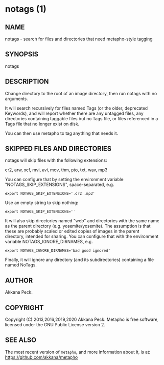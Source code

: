 notags (1)
==================

NAME
----

notags - search for files and directories that need metapho-style tagging

SYNOPSIS
--------

notags

DESCRIPTION
-----------

Change directory to the root of an image directory, then run notags
with no arguments.

It will search recursively for files named Tags (or the older,
deprecated Keywords), and will report whether there are any
untagged files, any directories containing taggable files but no
Tags file, or files referenced in a Tags file that no longer exist
on disk.

You can then use metapho to tag anything that needs it.


SKIPPED FILES AND DIRECTORIES
-----------------------------

notags will skip files with the following extensions:

cr2, arw, xcf, mvi, avi, mov, thm, pto, txt, wav, mp3

You can configure that by setting the environment variable
"NOTAGS_SKIP_EXTENSIONS", space-separated, e.g.
```
export NOTAGS_SKIP_EXTENSIONS='.cr2 .mp3'
```

Use an empty string to skip nothing:
```
export NOTAGS_SKIP_EXTENSIONS=''
```

It will also skip directories named "web" and directories with the
same name as the parent directory (e.g. yosemite/yosemite).
The assumption is that these are probably scaled or edited copies
of images in the parent directory, intended for sharing.
You can configure that with the environment variable NOTAGS_IGNORE_DIRNAMES,
e.g.
```
export NOTAGS_IGNORE_DIRNAMES='bad good ignored'
```

Finally, it will ignore any directory (and its subdirectories)
containing a file named NoTags.


AUTHOR
------

Akkana Peck.

COPYRIGHT
---------

Copyright (C) 2013,2016,2019,2020 Akkana Peck.
Metapho is free software, licensed under the GNU Public License version 2.

SEE ALSO
--------

The most recent version of `metapho`, and more information about it, is at:
https://github.com/akkana/metapho
